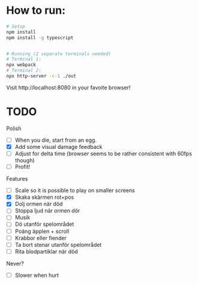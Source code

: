 


# How to run:
```sh
# Setup
npm install
npm install -g typescript


# Running (2 separate terminals needed)
# Terminal 1:
npx webpack
# Terminal 2:
npx http-server -c-1 ./out
```

Visit http://localhost:8080 in your favoite browser!

# TODO

Polish
- [ ] When you die, start from an egg.
- [x] Add some visual damage feedback
- [ ] Adjust for delta time (browser seems to be rather consistent with 60fps though)
- [ ] Profit!

Features
- [ ] Scale so it is possible to play on smaller screens
- [x] Skaka skärmen rot+pos
- [x] Dolj ormen när död
- [ ] Stoppa ljud när ormen dör
- [ ] Musik
- [ ] Dö utanför spelområdet
- [ ] Poäng äpplen + scroll
- [ ] Krabbor eller fiender
- [ ] Ta bort stenar utanför spelområdet
- [ ] Rita blodpartiklar när död

Never?
- [ ] Slower when hurt